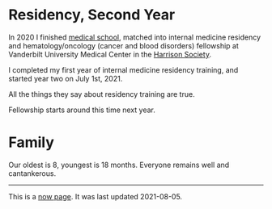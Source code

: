 
# Residency, Second Year
In 2020 I finished [medical school](https://portals.clevelandclinic.org/cclcm/),
matched into internal medicine residency
and hematology/oncology (cancer and blood disorders) fellowship
at Vanderbilt University Medical Center in the [Harrison Society](https://medicine.vumc.org/harrison-society).

I completed my first year of internal medicine residency training, 
and started year two on July 1st, 2021.

All the things they say about residency training are true.

Fellowship starts around this time next year.

# Family
Our oldest is 8, youngest is 18 months.
Everyone remains well and cantankerous.
- - -
This is a [now page](https://nownownow.com/about). It was last updated 2021-08-05.
